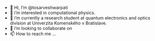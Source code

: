 - 👋 Hi, I’m @tosarveshwarpati
- 👀 i’m interested in computational physics.
- 🌱 i’m currently a research student at quantum electronics and optics division at Univerzita Komenského v Bratislave.
- 💞️ i’m looking to collaborate on 
- 📫 How to reach me ...

<!---
tosarveshwarpati/tosarveshwarpati is a ✨ special ✨ repository because its `README.md` (this file) appears on your GitHub profile.
You can click the Preview link to take a look at your changes.
--->
